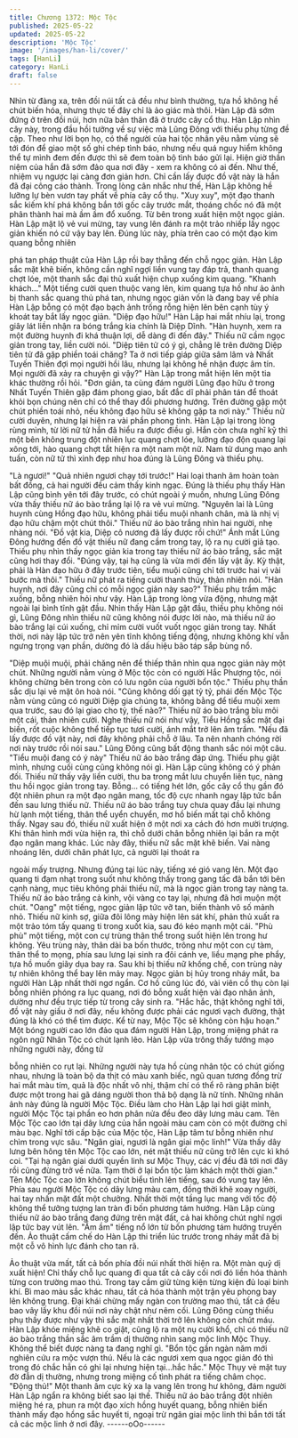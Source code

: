 ```yaml
---
title: Chương 1372: Mộc Tộc
published: 2025-05-22
updated: 2025-05-22
description: 'Mộc Tộc'
image: '/images/han-li/cover/'
tags: [HanLi]
category: HanLi
draft: false
---
```


Nhìn từ đàng xa, trên đồi núi tất cả đều như bình thường, tựa hồ
không hề chút biến hóa, nhưng thực tế đây chỉ là ảo giác mà thôi.
Hàn Lập đã sớm đứng ở trên đồi núi, hơn nữa bản thân đã ở
trước cây cổ thụ.
Hàn Lập nhìn cây này, trong đầu hồi tưởng về sự việc mà Lũng
Đông với thiếu phụ từng đề cập.
Theo như lời bọn họ, có thể người của hai tộc nhân yêu nằm
vùng sẽ tới đón để giao một số ghi chép tình báo, nhưng nếu quá
nguy hiểm không thể tự mình đem đến được thì sẽ đem toàn bộ
tình báo gửi lại.
Hiện giờ thần niệm của hắn đã sớm đảo qua nơi đây - xem ra
không có ai đến.
Như thế, nhiệm vụ ngược lại càng đơn giản hơn. Chỉ cần lấy
được đồ vật này là hắn đã đại công cáo thành.
Trong lòng cân nhắc như thế, Hàn Lập không hề lưỡng lự bèn
vươn tay phất về phía cây cổ thụ.
"Xuy xuy", một đạo thanh sắc kiếm khí phá không bắn tới gốc cây
trước mắt, thoáng chốc nó đã một phân thành hai mà ầm ầm đổ
xuống.
Từ bên trong xuất hiện một ngọc giản.
Hàn Lập mặt lộ vẻ vui mừng, tay vung lên đánh ra một trảo nhiếp
lấy ngọc giản khiến nó cứ vậy bay lên.
Đúng lúc này, phía trên cao có một đạo kim quang bỗng nhiên

phá tan pháp thuật của Hàn Lập rồi bay thẳng đến chỗ ngọc giản.
Hàn Lập sắc mặt khẽ biến, không cần nghĩ ngợi liền vung tay đáp
trả, thanh quang chợt lóe, một thanh sắc đại thủ xuất hiện chụp
xuống kim quang.
"Khanh khách…" Một tiếng cười quen thuộc vang lên, kim quang
tựa hồ như ảo ảnh bị thanh sắc quang thủ phá tan, nhưng ngọc
giản vốn là đang bay về phía Hàn Lập bỗng có một đạo bạch ảnh
trống rỗng hiện lên bên cạnh tùy ý khoát tay bắt lấy ngọc giản.
"Diệp đạo hữu!" Hàn Lập hai mắt nhíu lại, trong giây lát liền nhận
ra bóng trắng kia chính là Diệp Dĩnh.
"Hàn huynh, xem ra một đường huynh đi khá thuận lợi, dễ dàng đi
đến đây." Thiếu nữ cầm ngọc giản trong tay, liền cười nói.
"Diệp tiên tử có ý gì, chẳng lẽ trên đường Diệp tiên tử đã gặp
phiền toái chăng? Ta ở nơi tiếp giáp giữa sâm lâm và Nhất Tuyến
Thiên đợi mọi người hồi lâu, nhưng lại không hề nhận được âm
tín. Mọi người đã xảy ra chuyện gì vậy?" Hàn Lập trong mắt hiện
lên một tia khác thường rồi hỏi.
"Đơn giản, ta cùng đám người Lũng đạo hữu ở trong Nhất Tuyến
Thiên gặp đám phong giao, bất đắc dĩ phải phân tán để thoát khỏi
bọn chúng nên chỉ có thể thay đổi phương hướng. Trên đường
gặp một chút phiền toái nhỏ, nếu không đạo hữu sẽ không gặp ta
nơi này." Thiếu nữ cười duyên, nhưng lại hiện ra vài phần phong
tình.
Hàn Lập lại trong lòng rùng mình, từ lời nữ tử hắn đã hiểu ra
được điều gì.
Hắn còn chưa nghĩ kỹ thì một bên không trung đột nhiên lục
quang chợt lóe, lưỡng đạo độn quang lại xông tới, hào quang
chợt tắt hiện ra một nam một nữ.
Nam tử dung mạo anh tuấn, còn nữ tử thì xinh đẹp như hoa đúng là Lũng Đông và thiếu phụ.

"Là ngươi!"
"Quả nhiên ngươi chạy tới trước!"
Hai loại thanh âm hoàn toàn bất đồng, cả hai người đều cảm thấy
kinh ngạc.
Đúng là thiếu phụ thấy Hàn Lập cũng bình yên tới đây trước, có
chút ngoài ý muốn, nhưng Lũng Đông vừa thấy thiếu nữ áo bào
trắng lại lộ ra vẻ vui mừng.
"Nguyên lai là Lũng huynh cùng Hồng đạo hữu, không phải tiểu
muội nhanh chân, mà là nhị vị đạo hữu chậm một chút thôi."
Thiếu nữ áo bào trắng nhìn hai người, nhẹ nhàng nói.
"Đồ vật kia, Diệp cô nương đã lấy được rồi chứ!" Ánh mắt Lũng
Đông hướng đến đồ vật thiếu nữ đang cầm trong tay, lộ ra nụ
cười giả tạo.
Thiếu phụ nhìn thấy ngọc giản kia trong tay thiếu nữ áo bào trắng,
sắc mặt cũng hơi thay đổi.
"Đúng vậy, tại hạ cũng là vừa mới đến lấy vật ấy. Kỳ thật, phải là
Hàn đạo hữu ở đây trước tiên, tiểu muội cũng chỉ tới trước hai vị
vài bước mà thôi." Thiếu nữ phát ra tiếng cười thanh thúy, thản
nhiên nói.
"Hàn huynh, nơi đây cũng chỉ có mỗi ngọc giản này sao?" Thiếu
phụ trầm mặc xuống, bỗng nhiên hỏi như vậy.
Hàn Lập trong lòng vừa động, nhưng mặt ngoài lại bình tĩnh gật
đầu.
Nhìn thấy Hàn Lập gật đầu, thiếu phụ không nói gì, Lũng Đông
nhìn thiếu nữ cũng không nói được lời nào, mà thiếu nữ áo bào
trắng lại cúi xuống, chỉ mỉm cười vuốt vuốt ngọc giản trong tay.
Nhất thời, nơi này lập tức trở nên yên tĩnh không tiếng động,
nhưng không khí vẫn ngưng trọng vạn phần, dường đó là dấu
hiệu bão táp sắp bùng nổ.

"Diệp muội muội, phải chăng nên để thiếp thân nhìn qua ngọc
giản này một chút. Những người nằm vùng ở Mộc tộc còn có
người Hắc Phượng tộc, nói không chừng bên trong còn có lưu
ngôn của người bổn tộc." Thiếu phụ thần sắc dịu lại vẻ mặt ôn
hoà nói.
"Cũng không dối gạt tỷ tỷ, phái đến Mộc Tộc nằm vùng cũng có
người Diệp gia chúng ta, không bằng để tiểu muội xem qua trước,
sau đó lại giao cho tỷ, thế nào?" Thiếu nữ áo bào trắng bĩu môi
một cái, thản nhiên cười.
Nghe thiếu nữ nói như vậy, Tiểu Hồng sắc mặt đại biến, rốt cuộc
không thể tiếp tục tươi cười, ánh mắt trở lên âm trầm.
"Nếu đã lấy được đồ vật này, nơi đây không phải chỗ ở lâu. Ta
nên nhanh chóng rời nơi này trước rồi nói sau." Lũng Đông cũng
bất động thanh sắc nói một câu.
"Tiểu muội đang có ý này" Thiếu nữ áo bào trắng đáp ứng.
Thiếu phụ giật mình, nhưng cuối cùng cũng không nói gì.
Hàn Lập cũng không có ý phản đối.
Thiếu nữ thấy vậy liền cười, thu ba trong mắt lưu chuyển liên tục,
nàng thu hồi ngọc giản trong tay. Bỗng… có tiếng hét lớn, gốc cây
cổ thụ gần đó đột nhiên phun ra một đạo ngân mang, tốc độ cực
nhanh ngay lập tức bắn đến sau lưng thiếu nữ.
Thiếu nữ áo bào trắng tuy chưa quay đầu lại nhưng hừ lạnh một
tiếng, thân thể uyển chuyển, mơ hồ biến mất tại chỗ không thấy.
Ngay sau đó, thiếu nữ xuất hiện ở một nơi xa cách đó hơn mười
trượng. Khi thân hình mới vừa hiện ra, thì chỗ dưới chân bỗng
nhiên lại bắn ra một đạo ngân mang khác.
Lúc này đây, thiếu nữ sắc mặt khẽ biến.
Vai nàng nhoáng lên, dưới chân phát lực, cả người lại thoát ra

ngoài mấy trượng.
Nhưng đúng tại lúc này, tiếng xé gió vang lên.
Một đạo quang ti đạm nhạt trong suốt như không thấy trong gang
tấc đã bắn tới bên cạnh nàng, mục tiêu không phải thiếu nữ, mà
là ngọc giản trong tay nàng ta.
Thiếu nữ áo bào trắng cả kinh, vội vàng co tay lại, nhưng đã hơi
muộn một chút.
"Oang" một tiếng, ngọc giản lập tức vỡ tan, biến thành vô số
mảnh nhỏ. Thiếu nữ kinh sợ, giữa đôi lông mày hiện lên sát khí,
phản thủ xuất ra một trảo tóm tấy quang ti trong xuốt kia, sau đó
kéo mạnh một cái.
"Phù phù" một tiếng, một con cự trùng thân thể trong suốt hiện lên
trong hư không.
Yêu trùng này, thân dài ba bốn thước, trông như một con cự tàm,
thân thể to mọng, phía sau lưng lại sinh ra đôi cánh ve, liều mạng
phe phẩy, tựa hồ muốn giãy dụa bay ra.
Sau khi bị thiếu nữ khống chế, con trùng này tự nhiên không thể
bay lên mảy may.
Ngọc giản bị hủy trong nháy mắt, ba người Hàn Lập nhất thời ngơ
ngẩn.
Cơ hồ cũng lúc đó, vài viên cổ thụ còn lại bỗng nhiên phóng ra lục
quang, nơi đó bỗng xuất hiện vài đạo nhân ảnh, dường như đều
trực tiếp từ trong cây sinh ra.
"Hắc hắc, thật không nghĩ tới, đồ vật này giấu ở nơi đây, nếu
không được phải các ngươi vạch đường, thật đúng là khó có thể
tìm được. Kể từ nay, Mộc Tộc sẽ không còn hậu hoạn." Một bóng
người cao lớn đảo qua đám người Hàn Lập, trong miệng phát ra
ngôn ngữ Nhân Tộc có chút lạnh lẽo.
Hàn Lập vừa trông thấy tướng mạo những người này, đồng tử

bỗng nhiên co rụt lại.
Những người này tựa hồ cùng nhân tộc có chút giống nhau,
nhưng là toàn bộ da thịt có màu xanh biếc, ngũ quan tương đồng
trừ hai mắt màu tím, quả là độc nhất vô nhị, thậm chí có thể rõ
ràng phân biệt được một trong hai gã dáng người thon thả bộ
dạng là nữ tính.
Những nhân ảnh này đúng là người Mộc Tộc.
Điều làm cho Hàn Lập lại hơi giật mình, người Mộc Tộc tại phần
eo hơn phân nửa đều đeo dây lưng màu cam.
Tên Mộc Tộc cao lớn tại dây lưng của hắn ngoài màu cam còn có
một đường chỉ màu bạc.
Nghĩ tới cấp bậc của Mộc tộc, Hàn Lập tâm tư bỗng nhiên như
chìm trong vực sâu.
"Ngân giai, ngươi là ngân giai mộc linh!" Vừa thấy dây lưng bên
hông tên Mộc Tộc cao lớn, nét mặt thiếu nữ cũng trở lên cực kì
khó coi.
"Tại hạ ngân giai dưới quyền linh sư Mộc Thụy, các vị đều đã tới
nơi đây rồi cũng đừng trở về nữa. Tạm thời ở lại bổn tộc làm
khách một thời gian." Tên Mộc Tộc cao lớn không chút biểu tình
lên tiếng, sau đó vung tay lên.
Phía sau người Mộc Tộc có dây lưng màu cam, đồng thời khẽ
xoay người, hai tay nhấn mặt đất một chưởng.
Nhất thời một tầng lục mang với tốc độ không thể tưởng tượng
lan tràn đi bốn phương tám hướng.
Hàn Lập cùng thiếu nữ áo bào trắng đang đứng trên mặt đất, cả
hai không chút nghĩ ngợi lập tức bay vút lên.
"Ầm ầm" tiếng nổ lớn từ bốn phương tám hướng truyền đến. Ảo
thuật cấm chế do Hàn Lập thi triển lúc trước trong nháy mắt đã bị
một cỗ vô hình lực đánh cho tan rã.

Ảo thuật vừa mất, tất cả bốn phía đồi núi nhất thời hiện ra.
Một màn quỷ dị xuất hiện!
Chỉ thấy chỗ lục quang đi qua tất cả cây cối nơi đó liền hóa thành
từng con trường mao thú. Trong tay cầm giữ từng kiện từng kiện
đủ loại binh khí. Bì mao màu sắc khác nhau, tất cả hóa thành một
trận yêu phong bay lên không trung.
Đại khái chừng mấy ngàn con trường mao thú, tất cả đều bao vây
lấy khu đồi núi nơi này chật như nêm cối.
Lũng Đông cùng thiếu phụ thấy được như vậy thì sắc mặt nhất
thời trở lên không còn chút máu.
Hàn Lập khóe miệng khẽ co giật, cũng lộ ra một nụ cười khổ, chỉ
có thiếu nữ áo bào trắng thần sắc âm trầm dị thường nhìn sang
mộc linh Mộc Thụy. Không thể biết được nàng ta đang nghĩ gì.
"Bổn tộc gần ngàn năm mới nghiên cứu ra mộc vượn thú. Nếu là
các ngươi xem qua ngọc giản đó thì trong đó chắc hẳn có ghi lại
nhưng hiện tại…hắc hắc." Mộc Thụy vẻ mặt tuy đờ đẫn dị thường,
nhưng trong miệng cố tình phát ra tiếng châm chọc.
"Động thủ!"
Một thanh âm cực kỳ xa lạ vang lên trong hư không, đám người
Hàn Lập ngẩn ra không biết sao lại thế. Thiếu nữ áo bào trắng đột
nhiên miệng hé ra, phun ra một đạo xích hồng huyết quang, bỗng
nhiên biến thành mấy đạo hồng sắc huyết ti, ngoại trừ ngân giai
mộc linh thì bắn tới tất cả các mộc linh ở nơi đây.
------oOo------
